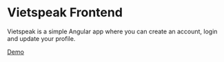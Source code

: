 
# Vietspeak Frontend

Vietspeak is a simple Angular app where you can create an account, login and update your profile.

[Demo](https://nguyenchinhhiep.github.io/movie-search/dist/index.html)

